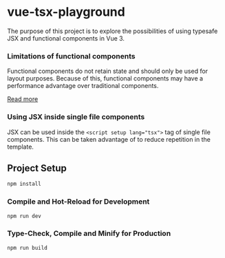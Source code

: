 # vue-tsx-playground

The purpose of this project is to explore the possibilities of using typesafe JSX and functional components in Vue 3.

### Limitations of functional components
Functional components do not retain state and should only be used for layout purposes.
Because of this, functional components may have a performance advantage over traditional components.

[Read more](https://vuejs.org/guide/extras/render-function.html#functional-components)

### Using JSX inside single file components
JSX can be used inside the `<script setup lang="tsx">` tag of single file components.
This can be taken advantage of to reduce repetition in the template.

## Project Setup

```sh
npm install
```

### Compile and Hot-Reload for Development

```sh
npm run dev
```

### Type-Check, Compile and Minify for Production

```sh
npm run build
```
